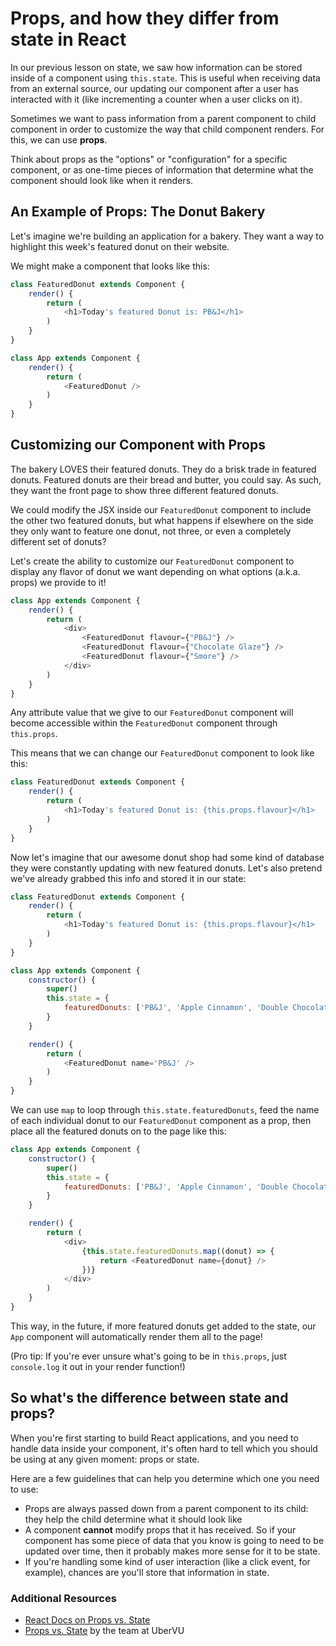 # Props, and how they differ from state in React

In our previous lesson on state, we saw how information can be stored inside of a component using `this.state`. This is useful when receiving data from an external source, our updating our component after a user has interacted with it (like incrementing a counter when a user clicks on it).

Sometimes we want to pass information from a parent component to child component in order to customize the way that child component renders. For this, we can use **props**.

Think about props as the "options" or "configuration" for a specific component, or as one-time pieces of information that determine what the component should look like when it renders.

## An Example of Props: The Donut Bakery 
Let's imagine we're building an application for a bakery. They want a way to highlight this week's featured donut on their website. 

We might make a component that looks like this:

```javascript
class FeaturedDonut extends Component {
	render() {
		return (
			<h1>Today's featured Donut is: PB&J</h1>
		)
	}
}

class App extends Component {
	render() {
		return (
			<FeaturedDonut />
		)
	}
}
```

## Customizing our Component with Props
The bakery LOVES their featured donuts. They do a brisk trade in featured donuts. Featured donuts are their bread and butter, you could say. As such, they want the front page to show three different featured donuts.

We could modify the JSX inside our `FeaturedDonut` component to include the other two featured donuts, but what happens if elsewhere on the side they only want to feature one donut, not three, or even a completely different set of donuts?

Let's create the ability to customize our `FeaturedDonut` component to display any flavor of donut we want depending on what options (a.k.a. props) we provide to it!

```javascript
class App extends Component {
	render() {
		return (
			<div>
				<FeaturedDonut flavour={"PB&J"} />
				<FeaturedDonut flavour={"Chocolate Glaze"} />
				<FeaturedDonut flavour={"Smore"} />
			</div>
		)
	}
}
```

Any attribute value that we give to our `FeaturedDonut` component will become accessible within the `FeaturedDonut` component through `this.props`. 

This means that we can change our `FeaturedDonut` component to look like this:

```javascript
class FeaturedDonut extends Component {
	render() {
		return (
			<h1>Today's featured Donut is: {this.props.flavour}</h1>
		)
	}
}
```

Now let's imagine that our awesome donut shop had some kind of database they were constantly updating with new featured donuts. Let's also pretend we've already grabbed this info and stored it in our state:

```javascript
class FeaturedDonut extends Component {
	render() {
		return (
			<h1>Today's featured Donut is: {this.props.flavour}</h1>
		)
	}
}

class App extends Component {
	constructor() {
		super()
		this.state = {
			featuredDonuts: ['PB&J', 'Apple Cinnamon', 'Double Chocolate']
		}
	}

	render() {
		return (
			<FeaturedDonut name='PB&J' />
		)
	}
}
```

We can use `map` to loop through `this.state.featuredDonuts`, feed the name of each individual donut to our `FeaturedDonut` component as a prop,  then place all the featured donuts on to the page like this:

```javascript
class App extends Component {
	constructor() {
		super()
		this.state = {
			featuredDonuts: ['PB&J', 'Apple Cinnamon', 'Double Chocolate']
		}
	}

	render() {
		return (
			<div>
				{this.state.featuredDonuts.map((donut) => {
 					return <FeaturedDonut name={donut} />
				})}
			</div>
		)
	}
}
```

This way, in the future, if more featured donuts get added to the state, our `App` component will automatically render them all to the page!

(Pro tip: If you're ever unsure what's going to be in `this.props`, just `console.log` it out in your render function!)

## So what's the difference between state and props?
When you're first starting to build React applications, and you need to handle data inside your component, it's often hard to tell which you should be using at any given moment: props or state.

Here are a few guidelines that can help you determine which one you need to use:
* Props are always passed down from a parent component to its child: they help the child determine what it should look like
* A component **cannot** modify props that it has received. So if your component has some piece of data that you know is going to need to be updated over time, then it probably makes more sense for it to be state.
* If you're handling some kind of user interaction (like a click event, for example), chances are you'll store that information in state.

### Additional Resources
* [React Docs on Props vs. State](https://facebook.github.io/react/docs/state-and-lifecycle.html)
* [Props vs. State](https://github.com/uberVU/react-guide/blob/master/props-vs-state.md) by the team at UberVU